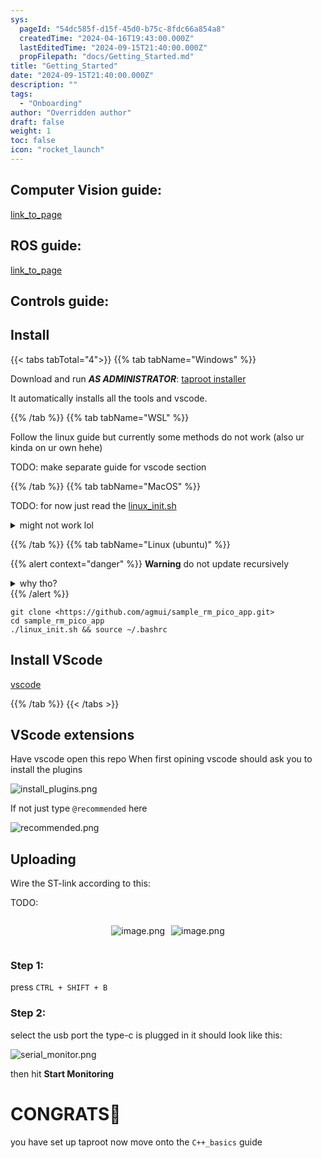 ```yaml
---
sys:
  pageId: "54dc585f-d15f-45d0-b75c-8fdc66a854a8"
  createdTime: "2024-04-16T19:43:00.000Z"
  lastEditedTime: "2024-09-15T21:40:00.000Z"
  propFilepath: "docs/Getting_Started.md"
title: "Getting_Started"
date: "2024-09-15T21:40:00.000Z"
description: ""
tags:
  - "Onboarding"
author: "Overridden author"
draft: false
weight: 1
toc: false
icon: "rocket_launch"
---
```


## Computer Vision guide:

[link_to_page](86d45bc0-388b-4d26-8848-44f255f73d0e)

## ROS guide:

[link_to_page](3c76c1de-ec8f-46d6-8b0a-294005edc2d5)

## Controls guide:

## Install

{{< tabs tabTotal="4">}}
{{% tab tabName="Windows" %}}

Download and run _**AS ADMINISTRATOR**_: [taproot installer](https://github.com/Thornbots/TeachingFreshies/releases/tag/1.0)

It automatically installs all the tools and vscode.

{{% /tab %}}
{{% tab tabName="WSL" %}}

Follow the linux guide but currently some methods do not work (also ur kinda on ur own hehe)

TODO: make separate guide for vscode section

{{% /tab %}}
{{% tab tabName="MacOS" %}}

TODO: for now just read the [linux_init.sh](https://github.com/agmui/sample_rm_pico_app/blob/main/linux_init.sh)

<details>
<summary>might not work lol</summary>

`brew install libusb pkg-config`

Next install: [vscode](https://code.visualstudio.com/Download)

</details>

{{% /tab %}}
{{% tab tabName="Linux (ubuntu)" %}}

{{% alert context="danger" %}}
**Warning** do not update recursively
<details>
<summary>why tho?</summary>
There are some submodules that may go on for a while (like tinyusb) and I highly
recommend you don't need to get them.
If you want to see what submodules I update just look in `linux_init.sh`
</details>
{{% /alert %}}

```shell
git clone <https://github.com/agmui/sample_rm_pico_app.git>
cd sample_rm_pico_app
./linux_init.sh && source ~/.bashrc
```

## Install VScode

[vscode](https://code.visualstudio.com/Download)

{{% /tab %}}
{{< /tabs >}}

## VScode extensions

Have vscode open this repo
When first opining vscode should ask you to install the plugins

![install_plugins.png](https://prod-files-secure.s3.us-west-2.amazonaws.com/d518164a-d88e-44d1-a4ee-3adb3bd8bce0/89bd30f0-1825-4e77-867b-0a41ce370880/install_plugins.png?X-Amz-Algorithm=AWS4-HMAC-SHA256&X-Amz-Content-Sha256=UNSIGNED-PAYLOAD&X-Amz-Credential=ASIAZI2LB4662OZMEJCB%2F20250325%2Fus-west-2%2Fs3%2Faws4_request&X-Amz-Date=20250325T121442Z&X-Amz-Expires=3600&X-Amz-Security-Token=IQoJb3JpZ2luX2VjEKz%2F%2F%2F%2F%2F%2F%2F%2F%2F%2FwEaCXVzLXdlc3QtMiJGMEQCICqqKi6uVT%2FI7G%2FHqsDndWUT3xemwsttviYqqKZFlEpnAiBxCybrLw%2FnmrShlXm8KRbJ3KxyOu4KmQF9sc8g6Vvvair%2FAwgVEAAaDDYzNzQyMzE4MzgwNSIMUx7ahKmKyKgtoirtKtwD5x%2BVfu1UUYWOmnqZrZtFJRplo0cdFXqh7hGsUPYnUVud5iazQ4n0sIp8FMnnsaPqorCAd9IwAqYSaxmOvVvMK11Jbwpc%2BIaK%2BBq30b08clLyO2jEmtwlSkiaFFS0%2BGbaf%2F9XRbF16IMepoElvIkVWIYAsUxhiHw1%2BJsztWcKeHj%2Bef5MbpG7NS8eJWKvPHDvbHn97rzLIaZPmNu6XucGW7yCdImyBX%2BVBXt83ao%2F21MODgbGOlZr03qzGYqnxvPREeRx%2BnvtIHqBa5iTNKIYdTAFjH14VURdL7METUSCz7VsgcMAMgAsyl1PifQE8ehqsVA%2Bx5wmaj3bDKIV2lnZY92w2sV2JbBAgrHJ2z3Ufa6wl0W%2BxRlYcgo1YQCU%2FaLks2l%2BCmKRJOAi%2F9OoJGFNif8%2FCXYObubTEwmfKMGasrRVlNvFfSaUkiGmWSFuRfqhkw5jGAvl%2BfiWvtQAiaJcraPYpshocz9jJzH%2B4wOrMnSakISYzjqiYc4Q2en8Cztg%2FswuhHWY8c20RQq4dPVpTZTk%2BamMBc2tfg%2Ba1LK28e8LLzZjWlnc%2Bt4pOxG9jtGN5%2FF3RMMEmq4in9qiatotSPe1%2FT6r2RdwiZZnpj7EUwjkn7uMuieLnnCtUxIw%2BqaKvwY6pgGJjGpRwMDHBQ0I%2BZQNAbAy6VqlWvsEZnOnMkIA30JheQc%2FFisSlRk0Z438%2FqCPPSzlGQi1kFOkE2KxkPKdRQhhoPWxoiWcXSxycK1aM3wG7w4Zb6mq2T8vD%2BwjT3YIjPzXu53vd%2BipVRKGRKJlR0ViTvmW6AKuqastO7hByzXrifljHMJCgQ5yP3njN5u4Ow8MdiGtKQ65sPJvG%2Fhy8EWxKFCVqCdt&X-Amz-Signature=39de4cca68aed03ff2aec258feb779c1c32f367b24518fd356494f8b19aa01b6&X-Amz-SignedHeaders=host&x-id=GetObject)

If not just type `@recommended` here  

![recommended.png](https://prod-files-secure.s3.us-west-2.amazonaws.com/d518164a-d88e-44d1-a4ee-3adb3bd8bce0/61e661e9-5d85-4dfc-be0d-8d2097a5e793/recommended.png?X-Amz-Algorithm=AWS4-HMAC-SHA256&X-Amz-Content-Sha256=UNSIGNED-PAYLOAD&X-Amz-Credential=ASIAZI2LB4662OZMEJCB%2F20250325%2Fus-west-2%2Fs3%2Faws4_request&X-Amz-Date=20250325T121442Z&X-Amz-Expires=3600&X-Amz-Security-Token=IQoJb3JpZ2luX2VjEKz%2F%2F%2F%2F%2F%2F%2F%2F%2F%2FwEaCXVzLXdlc3QtMiJGMEQCICqqKi6uVT%2FI7G%2FHqsDndWUT3xemwsttviYqqKZFlEpnAiBxCybrLw%2FnmrShlXm8KRbJ3KxyOu4KmQF9sc8g6Vvvair%2FAwgVEAAaDDYzNzQyMzE4MzgwNSIMUx7ahKmKyKgtoirtKtwD5x%2BVfu1UUYWOmnqZrZtFJRplo0cdFXqh7hGsUPYnUVud5iazQ4n0sIp8FMnnsaPqorCAd9IwAqYSaxmOvVvMK11Jbwpc%2BIaK%2BBq30b08clLyO2jEmtwlSkiaFFS0%2BGbaf%2F9XRbF16IMepoElvIkVWIYAsUxhiHw1%2BJsztWcKeHj%2Bef5MbpG7NS8eJWKvPHDvbHn97rzLIaZPmNu6XucGW7yCdImyBX%2BVBXt83ao%2F21MODgbGOlZr03qzGYqnxvPREeRx%2BnvtIHqBa5iTNKIYdTAFjH14VURdL7METUSCz7VsgcMAMgAsyl1PifQE8ehqsVA%2Bx5wmaj3bDKIV2lnZY92w2sV2JbBAgrHJ2z3Ufa6wl0W%2BxRlYcgo1YQCU%2FaLks2l%2BCmKRJOAi%2F9OoJGFNif8%2FCXYObubTEwmfKMGasrRVlNvFfSaUkiGmWSFuRfqhkw5jGAvl%2BfiWvtQAiaJcraPYpshocz9jJzH%2B4wOrMnSakISYzjqiYc4Q2en8Cztg%2FswuhHWY8c20RQq4dPVpTZTk%2BamMBc2tfg%2Ba1LK28e8LLzZjWlnc%2Bt4pOxG9jtGN5%2FF3RMMEmq4in9qiatotSPe1%2FT6r2RdwiZZnpj7EUwjkn7uMuieLnnCtUxIw%2BqaKvwY6pgGJjGpRwMDHBQ0I%2BZQNAbAy6VqlWvsEZnOnMkIA30JheQc%2FFisSlRk0Z438%2FqCPPSzlGQi1kFOkE2KxkPKdRQhhoPWxoiWcXSxycK1aM3wG7w4Zb6mq2T8vD%2BwjT3YIjPzXu53vd%2BipVRKGRKJlR0ViTvmW6AKuqastO7hByzXrifljHMJCgQ5yP3njN5u4Ow8MdiGtKQ65sPJvG%2Fhy8EWxKFCVqCdt&X-Amz-Signature=e0d560e9366b3063fc57b2231d6dcbdfa483872a259f57658b752afd047d0641&X-Amz-SignedHeaders=host&x-id=GetObject)

## Uploading

Wire the ST-link according to this:

TODO:

<div style="display: flex;flex-direction: row; column-gap:10px; max-width: 630px;justify-content: center;">
<div>

![image.png](https://prod-files-secure.s3.us-west-2.amazonaws.com/d518164a-d88e-44d1-a4ee-3adb3bd8bce0/210ecb78-1116-4d7b-b9b7-2292f66fa2c2/image.png?X-Amz-Algorithm=AWS4-HMAC-SHA256&X-Amz-Content-Sha256=UNSIGNED-PAYLOAD&X-Amz-Credential=ASIAZI2LB4665NPSXTAT%2F20250325%2Fus-west-2%2Fs3%2Faws4_request&X-Amz-Date=20250325T121443Z&X-Amz-Expires=3600&X-Amz-Security-Token=IQoJb3JpZ2luX2VjEKz%2F%2F%2F%2F%2F%2F%2F%2F%2F%2FwEaCXVzLXdlc3QtMiJHMEUCIQCboEwGQmkqK4VDUyEvMDS2Ks7mOrkXHi%2BhH0Xd7dDoMwIgLkeT6WleeZwd%2B1kl6Fo0OgVWfISN%2BHcKyhpZmpfm%2FUUq%2FwMIFRAAGgw2Mzc0MjMxODM4MDUiDCNC2l6EdOD6ohM9%2BSrcA%2F%2Fv7coT9%2F0IH7LIXEeUn6Mcun%2FvZ84Z3TrEVa5XGa0k3PtIFCG4mtG1Jf55IxgwT%2BFmkr7gzcgkgxd%2FT6i4TONiOoFqRhSc8sDdUZt57t4DtAwGKRFny3qU94eC%2BczEfuHlNLkKEMJKajbLOytnWyA6nY8j1VTgivyK2IlTGHii2rVjAiBunbrDEPXFAMp%2Fy%2BHYZoQbUqXcLtuQ1ZlbjyPGHRb%2B%2F10v1fSCGBwY3HXxJcToHeUKyWSxoRFb5CEuI7RHhSBJE7wnUFkmzAT2e7Wt6kIuQ%2Ftyn%2FG56nsIIwwekRdXeyXSPrebRdfXudVLk53VCM%2FDW3KPtzqGo%2Fv6N5CK0fDPd4ZLC33Wg1gn9RxPjtA1NTkykX%2BL%2FPGHpCCxfaKFAHlmbBdqhcSY6pC7vw4Nx%2BryL9wGnKPb2vXZTRGqT9gUxrgtSAvfY%2B516ZiomJTcPZLTn82jz%2FriQz2S1DJBTX0Zo0vjTV9ugRR5AjtFyhshr%2BWGssD3oBwfKuC7xxuqXTubk9cnLgjYiNp9M9Ek5iwDRlAWorQUTGDUeVZ2cmG9IpOOQ%2BBe57Aq0WL6QRKa4va64tOjUc19gu7pbXTTU71Twzu%2BwgCP0D%2FYCFX58p58tlZLPg2g7xJJMKinir8GOqUBqc3Xxwzo%2FNJ3LpMDnjkubaN3HHa20ysdGaS1rKmUkCneOEtmQSopvYIsGP9snjD9sLS%2BFGgi%2FtAV4Jorcp%2Fmsdo5vGkiM89bQCdET3p6wN7i7or%2F7Q81evsx5cYzSDgquNkn7FlImaQJFV61%2FdhlI%2FvIRwAf4s%2BW6AMVXj39dVSnplbY6GV7hytkMKFfZfS5YYIVDy5pG0TjNOLYJL0q0s6LTUwK&X-Amz-Signature=5054457d7fd38c273e8672a1e22e36269efb339fdcc5120eeb99f34d101c5c72&X-Amz-SignedHeaders=host&x-id=GetObject)

</div>
<div>

![image.png](https://prod-files-secure.s3.us-west-2.amazonaws.com/d518164a-d88e-44d1-a4ee-3adb3bd8bce0/33a0fd0f-8ca6-4a86-8e09-26e95ded1fff/image.png?X-Amz-Algorithm=AWS4-HMAC-SHA256&X-Amz-Content-Sha256=UNSIGNED-PAYLOAD&X-Amz-Credential=ASIAZI2LB466XXGEGTNB%2F20250325%2Fus-west-2%2Fs3%2Faws4_request&X-Amz-Date=20250325T121443Z&X-Amz-Expires=3600&X-Amz-Security-Token=IQoJb3JpZ2luX2VjEKz%2F%2F%2F%2F%2F%2F%2F%2F%2F%2FwEaCXVzLXdlc3QtMiJHMEUCIQDdKW7myfTsHzOPtKtoXU%2BRUTWZEulkoLhyx%2B5ri9gjngIgY1EFIqloNNDv3Vz1%2FT0E9yGOaUEaoeMra3ZTRlphJNIq%2FwMIFRAAGgw2Mzc0MjMxODM4MDUiDNUp4i8deTMscabISCrcA%2Fyo%2FR%2FKVV5k98mgQN%2FyEvHLoMlTw19VgGjc8YhFGS3xO5EG6OeHYBIRe3ujscGZf9CAgnBtRJyvzf2Z1xzGSQbo3o3wF8pi1Tp0o7olWFq%2Flu25dkKSnk5xpWlx%2BPQZAYzXb818b2lbl6FelZtlHxsgGbNUxdkkBV5CojdKbQfJkgx%2BHRCK%2Fb2kCu5K6jlJETyQKPgfXEBJZ1SvTqgGQOoNdA49b%2F9cXcMnnD6No7cPVybHhdMNLNDWqPu29EaslxmXHJhraoe5SYliFv8IuM2kjVruM%2BfC4X0PPOnWDbV7SIBmQudXYb4%2BZ7MfJX0A6q4n4VJ%2Bfob2mZqBXdPlU8pd%2FNHYq9CnIUoemclHqPdWsLj18XrLcQLeRIblcCTZUUZN72D5PD2l0GB0huPoRxKIZRh5%2F6Mixuaxo9Yo2dlJI%2FCxAN8gBLGTAD1pAP5s4GjR6SkFzZr2FjSS8uM6%2FSXevGuAViqs0kHnKa15jjt0mw%2F6xmf%2B5FBj1E34Zo7P9igWq1EV8dgE3SxJfavtvTgTuCKuWq3lhU6SDjVou%2BZeF2kXry8943Ld42A%2FSr4Ko2lkKMFmJNP82VYRU1XpRLODQL1LGveUeZ3PedbC9vntLHAHTMIv1zq68bnLMJuoir8GOqUBclSl5z0wUpHvj6UEWjU%2BHY7dXyPTHduA6JF9oeruNN%2FKUGPRxZE9vr820Ipt%2FU1mnZnxU6PbwDv1xZ0n7IN0SJTBc4kTzOpLzjInasgnJLPJRM7vh7xjgBYDF2a5SRzY8za7VuM3ZK1AUuxRPCccoJyKozwh1X8WmxmDnWtl1FN7TX9kjO3uPFRZwm5RkMuEytYK1nHY3fvzCBcD6gXdBGsPIwAf&X-Amz-Signature=9ad3b54259710c16a879934c7ba4fe81a7281f70d1b70538f3513c34fb9cf1eb&X-Amz-SignedHeaders=host&x-id=GetObject)

</div>
</div>

### Step 1:

press `CTRL + SHIFT + B`

### Step 2:

select the usb port the type-c is plugged in it should look like this:

![serial_monitor.png](https://prod-files-secure.s3.us-west-2.amazonaws.com/d518164a-d88e-44d1-a4ee-3adb3bd8bce0/f03f4774-05d4-4393-b6a0-d5efb6d315ab/serial_monitor.png?X-Amz-Algorithm=AWS4-HMAC-SHA256&X-Amz-Content-Sha256=UNSIGNED-PAYLOAD&X-Amz-Credential=ASIAZI2LB4662OZMEJCB%2F20250325%2Fus-west-2%2Fs3%2Faws4_request&X-Amz-Date=20250325T121442Z&X-Amz-Expires=3600&X-Amz-Security-Token=IQoJb3JpZ2luX2VjEKz%2F%2F%2F%2F%2F%2F%2F%2F%2F%2FwEaCXVzLXdlc3QtMiJGMEQCICqqKi6uVT%2FI7G%2FHqsDndWUT3xemwsttviYqqKZFlEpnAiBxCybrLw%2FnmrShlXm8KRbJ3KxyOu4KmQF9sc8g6Vvvair%2FAwgVEAAaDDYzNzQyMzE4MzgwNSIMUx7ahKmKyKgtoirtKtwD5x%2BVfu1UUYWOmnqZrZtFJRplo0cdFXqh7hGsUPYnUVud5iazQ4n0sIp8FMnnsaPqorCAd9IwAqYSaxmOvVvMK11Jbwpc%2BIaK%2BBq30b08clLyO2jEmtwlSkiaFFS0%2BGbaf%2F9XRbF16IMepoElvIkVWIYAsUxhiHw1%2BJsztWcKeHj%2Bef5MbpG7NS8eJWKvPHDvbHn97rzLIaZPmNu6XucGW7yCdImyBX%2BVBXt83ao%2F21MODgbGOlZr03qzGYqnxvPREeRx%2BnvtIHqBa5iTNKIYdTAFjH14VURdL7METUSCz7VsgcMAMgAsyl1PifQE8ehqsVA%2Bx5wmaj3bDKIV2lnZY92w2sV2JbBAgrHJ2z3Ufa6wl0W%2BxRlYcgo1YQCU%2FaLks2l%2BCmKRJOAi%2F9OoJGFNif8%2FCXYObubTEwmfKMGasrRVlNvFfSaUkiGmWSFuRfqhkw5jGAvl%2BfiWvtQAiaJcraPYpshocz9jJzH%2B4wOrMnSakISYzjqiYc4Q2en8Cztg%2FswuhHWY8c20RQq4dPVpTZTk%2BamMBc2tfg%2Ba1LK28e8LLzZjWlnc%2Bt4pOxG9jtGN5%2FF3RMMEmq4in9qiatotSPe1%2FT6r2RdwiZZnpj7EUwjkn7uMuieLnnCtUxIw%2BqaKvwY6pgGJjGpRwMDHBQ0I%2BZQNAbAy6VqlWvsEZnOnMkIA30JheQc%2FFisSlRk0Z438%2FqCPPSzlGQi1kFOkE2KxkPKdRQhhoPWxoiWcXSxycK1aM3wG7w4Zb6mq2T8vD%2BwjT3YIjPzXu53vd%2BipVRKGRKJlR0ViTvmW6AKuqastO7hByzXrifljHMJCgQ5yP3njN5u4Ow8MdiGtKQ65sPJvG%2Fhy8EWxKFCVqCdt&X-Amz-Signature=c5c9b65d66e40a9e6262dce7406be6de01c850ac7a1275cc1eb659e0b0a38b5e&X-Amz-SignedHeaders=host&x-id=GetObject)

then hit **Start Monitoring**

# CONGRATS🎉

you have set up taproot now move onto the `C++_basics` guide
